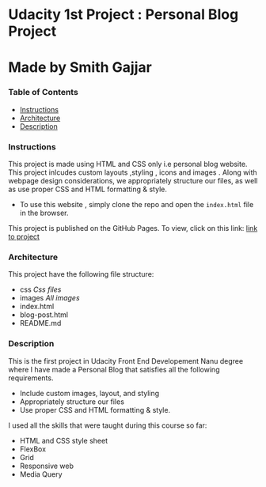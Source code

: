 # Udacity 1st Project : Personal Blog Project
# Made by Smith Gajjar

### Table of Contents

* [Instructions](#instructions)
* [Architecture](#architecture)
* [Description](#description)

### Instructions

This project is made using HTML and CSS only i.e personal blog website. This project inlcudes custom layouts ,styling , icons  and  images . Along with webpage design considerations,  we appropriately structure our files, as well as use proper CSS and HTML formatting & style.

- To use this website , simply clone the repo and open the `index.html` file in the browser.

This project is published on the GitHub Pages. To view, click on this link: [link to project]()



### Architecture 
This project have the following file structure:
- css
    *Css files*
- images
    *All images*
- index.html
- blog-post.html
- README.md

### Description

This is the first project in Udacity Front End Developement Nanu degree where I have made a  Personal Blog that satisfies all  the following requirements.
- Include custom images, layout, and styling
- Appropriately structure our files
- Use proper CSS and HTML formatting & style.

I used all the skills that were taught during this course so far:

- HTML and CSS style sheet
- FlexBox
- Grid
- Responsive web
- Media Query
